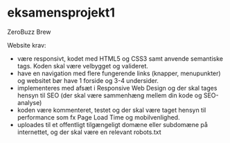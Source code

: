 # eksamensprojekt1
ZeroBuzz Brew

Website krav:

- være responsivt, kodet med HTML5 og CSS3 samt anvende semantiske tags. Koden skal være velbygget og valideret.
- have en navigation med flere fungerende links (knapper, menupunkter) og websitet bør have 1 forside og 3-4 undersider.
- implementeres med afsæt i Responsive Web Design og der skal tages hensyn til SEO (der skal være sammenhæng mellem din kode og SEO-analyse)
- koden være kommenteret, testet og der skal være taget hensyn til performance som fx Page Load Time og mobilvenlighed.
- uploades til et offentligt tilgængeligt domæne eller subdomæne på internettet, og der skal være en relevant robots.txt
